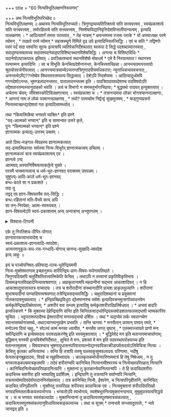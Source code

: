 +++
title = "60 नित्यविभूतिलक्षणनिरूपणम्"

+++
अथ नित्यविभूतिपरिच्छेदः॥   
नित्यविभूतिलक्षणम् ॥ अथास्य नित्यविभूतिरुच्यते। त्रिगुणद्रव्यव्यतिरिक्तत्वे सति सत्त्ववत्त्वम् , स्वयंप्रकाशत्वे सति सत्त्ववत्त्वम् , तमोरहितत्वे सति सत्त्ववत्त्वम् , निश्शेषाविद्यानिवृत्तिदेशविजातीयान्यत्वम् , इत्यादि तल्लक्षणम् । \* आदित्यवर्णं तमसः परस्तात् , \* तेह नाकम् \* क्षयन्तमस्य रजसः पराके \* यो अस्याध्यक्षः परमे व्योमन् , \* तदक्षरे परमे व्योमन् \* सहस्रस्थूणे विमिते दृढ उग्रे इत्यादिभिस्तत्सिद्धिः । एवं च सति \* तद्विष्णोः परमं पदँ सदा पश्यन्ति सूरयः इत्यत्रापि व्यतिरेकनिर्देशबलात् स्वरूपा दे सिद्धे पदशब्दस्वारस्यात् , सदादृश्यत्वबलाच्च सदापश्यदनेकद्रष्टविशिष्टस्थानविशेषसिद्धिः । अगत्या च विशिष्टविधिः \* यदानेयोऽष्टाकपालः इतिवत् । प्रपञ्चितश्चायं स्थानविशेषो मोक्षधर्म \* एते वै निरयास्तात ! स्थानस्य परमात्मनः इत्यादिभिः । सा च विभूतिः केनचित्प्रदेशेनानन्ता, केनचित्त्ववच्छिन्ना। आनन्त्यतमःपरत्वयोः श्रुतयोरवर्जनीयत्वात् । आनन्त्यमात्रसाम्येऽप्यनन्तत्रिगुणादपीयमधिकतरा; न्यूनाधिकभाववचनात् , अनन्तत्वेऽपि]??न्तेष्वेव मिथस्तारतम्यस्य सिद्धत्वात् । देशेऽपि निदर्शयामः । आदित्यादूर्ध्वमपि गगनदेशोऽनन्तः, भूमण्डलादनन्ततरः, पातालादनन्ततम इति । पादत्रिपादव्यपदेशश्च तदविषयोऽपि तद्देशतारतम्यस्यानुग्राहको भवति । अयं च विभागो न समचतुर्भागाभिप्रायः; \* बुद्ध्यर्थः पादवत् इत्युक्तत्वात् । अचेतना चेयम्; जीवेश्वरकोटिविलक्षणत्वात् । स्वयंप्रकाशा च । \* तत्रानन्दमया लोका भोगाश्चानन्दलक्षणाः, \* आनन्दं नाम तं लोकं परमानन्दलक्षणम् , \* तयो? परमव्योम निर्द्वन्द्वं सुखमुत्तमम् , \* षाड्गुण्यप्रसरो नित्यस्वाच्छन्द्यादेशतां गतः इत्यादिसामर्थ्यात् । 

तथा \*किमात्मिकैषा भगवतो व्यक्तिः\*  इति प्रश्ने  
"यद्-आत्मको भगवान्" इति च सामान्यत उत्तरे कृते,  
पुनः \*किमात्मको भगवान्\* इति प्रश्ने  
ज्ञानात्मकः इत्याद्य्-उत्तरम् उक्तम् ।  

अतो दिव्य-मङ्गल-विग्रहस्य ज्ञानात्मकत्वात्  
तद्-द्रव्यात्मिकायाः सर्वस्या नित्य-विभूतेर् ज्ञानात्मकत्वम् उचितम् ।  
ज्ञानात्मकत्वं चात्र स्वयंप्रकाशत्वम् एव ।  
ज्ञानत्वे ऽप्य्  
आत्मवद् अस्यानिर्विषयत्वाकर्तृत्वे युक्ते ।  
परस्मै भासमानत्वाच् च धर्म-भूत-ज्ञानवत् पराक्त्वम् उपपन्नम् ।  
सुषुप्त्य्-आदि-काले धर्म-भूत-ज्ञानवद्  
बन्ध-काले सा न प्रकाशते ।  
तदा तु  
तद्वद् एव ज्ञान-विषयतयैव तत्-सिद्धिः ।  
बन्ध-रहितानां मति-वैभवे सत्य् अपि  
सा तन्-निरपेक्षा; आत्म-स्वरूपवत् ।  
ज्ञान-विषयत्वेऽपि स्वयं-प्रकाशत्वम् अप्य् अन्यत्राप्य् अभ्युपगतम् । 

<details><summary>विश्वास-टिप्पनी</summary>

ज्ञान-विषयत्वेऽपि स्वयं-प्रकाशत्वम् अप्य् अन्यत्राप्य् अभ्युपगतम् - ज्ञानमात्रे ।  
यथा "अहम्" इति ज्ञानं धर्मिभूत-ज्ञानम् एव।  
किन्तु तज्-ज्ञानं विषयी-कृत्य धर्म-भूत-ज्ञानं प्रवर्तेत।  

एवं "घटम्" इति ज्ञानं धर्म-भूत-ज्ञान-विशेषतो भवति,  
तथापि तज् ज्ञानं धर्म-भूत-ज्ञानान्तर-विषयः स्यात्।  

"घटम्" इति ज्ञानं स्पर्शतो दृष्टिचश् चापि धर्म-भूत-ज्ञान-विशेषाभ्यां सत्य् अपि,  
तयोर् ज्ञानयोः प्रकार-भेदो वर्तते।  

शुद्ध-सत्त्वे स्वतः, धर्म-भूत-ज्ञान-द्वारा चाव्यवहितरीत्या गृह्यमाणे सति तु,  
तादृशं तयोर् ज्ञानयोः प्रकार-भेदं कथयितुं न शक्यम् -  
केवलं संज्ञा-भेद एव भवति।   
ततो ऽन्यत्रावर्तमानो ऽव्यवहित-ज्ञान-प्रकार-भेदाभावः,  
अत्र शुद्ध-सत्त्वय् एव कुतः कल्पनीय इति युक्ति-विरोधो जायते।  

युक्ति-प्रमाणयोर् अविरोधो मार्गान्तरेण साधयितुं शक्यः।  
वरं शुद्ध-सत्त्वं सर्वेषाम् अबद्धानां धर्मभूतज्ञानस्याङ्गं मन्यताम् -  
अ-बद्धात्मनो धर्म-भूत-ज्ञानम् = लीलाविभूतिविषयकं धर्मभूतज्ञानम् + शुद्ध-सत्त्वम् + व्यक्ति-गतानुमानादि ।
</details>


एके तु निरतिशय-दीप्ति-योगात्  
ज्ञानावारकत्वाभावादेश् च  
स्वयं-प्रकाशत्व-ज्ञानत्वादि-व्यपदेशः;  
अत्यन्तानुकूल-रूप-रस-गन्धादि-योगाच् चानन्द-सुखादि-व्यपदेश  
इत्य् आहुः ॥  

इयं च पञ्चोपनिषत्-प्रतिपाद्य-पञ्च-भूतेन्द्रियमयी  
नित्य-मुक्तेश्वराणाम् इच्छानुरूप-शरीरेन्द्रिय-प्राण-विषय-रूपेणावतिष्ठते ।  
त्रिगुणवदियमपि चतुर्विंशतितत्त्वात्मिकेति केचित् । तथाऽपि न तत्त्वानां प्रकृतिविकृतिभावः । दिव्यमङ्गलविग्रहादेनित्यत्वश्रवणात् । अप्राकृतानामपि महदानीनां सद्भाव आकाशादिवत् । न हि आकाशाद्युपात्तास्तत्र वाय्वादयः । तत्र च शरीरादीनां संस्थानादीनि प्रायशः प्राकृततुल्यानि । शरीराणां शुभाश्रयादीनां पाण्यादिमत्त्वश्रवणात् तत्रेन्द्रियसद्भावसिद्धिः । चक्षुरादिशब्दानां च प्रयुक्तानां गोलकादावमुख्यत्वात् । \* इन्द्रियच्छिद्रविधुरा द्योतमानाश्च सर्वशः इत्यादिवचनमुत्सर्गापवादनयेन कर्मकृतेन्द्रियप्रतिक्षेपपरम्; \* अशरीरं वाव सन्तम् इत्यादिषु कर्मकृतशरीरादिप्रतिषेधवत् । \* अभावं बादरिः इत्यधिकरणे \* किं मुक्तस्य देहेन्द्रियाणि सन्ति इति चिन्तितत्वाद्भतेन्द्रियरूपषोडशतत्फलसद्भावी भाष्यकारैरेव सूचितः । भट्टपराशरपादैश्च ईश्वरादीनां मनस्सद्भावो दर्शितः । यथा \* यद्यप्येवं तर्कः स्वातन्त्र्येण स्वान्तसमर्थनासमर्थः, तथाऽप्यागमानुग्रहेण प्रभवति । सन्ति चागमाः \* मनसैतान् कामान् पश्यन् रमते, \* मनोऽस्य दिव्यं चक्षुः, \* सोऽन्यं कामं मनसा ध्यायीत, \* मनसैव जगत् सृष्टम् , \* एतस्माज्जायते प्राणो मनः सर्वन्द्रियाणि च इत्येवमादयः परावरप्रकरणेषु इति स्वयमुक्तत्वात् । \* बुद्धिरेवेदं मन इति मतान्तरमाचार्याणाम्; बुद्धिमान् मनस्वी इत्यविशेषनिर्देशात् , क्षुभितं मे मनः, प्रशस्तं मे मन इति तदवस्थापरोक्ष्याच्च इति मतान्तरमुक्तम् । विषयाश्चात्र भूषणायुधासनपरिवारायतनोद्यानवापिकाक्रीडापर्वतादयोऽतिविचित्रा नित्याः । केचित्तु कृतका अनित्याश्च । सन्ति हि तत्रापि तरुषु पल्लवकुसुमफलादयः परिणामाः, नदीषु फेनतरङ्गबुहृदादयः, विग्रहे च व्यूहविभवादयः । कालकृतकर्माधीनपरिणाममात्रं हि तेषु निषेध्यम् , न तु भगवत्सङ्कल्पमात्रकृतमपि । तदेवं शरीराण्यपि कानिचित् नित्यानामीश्वरस्य च नित्येच्छापरिग्रहात् नित्यानि । कानिचिदनित्येच्छापरिग्रहादनित्यानि । मुक्तानां तु कृतकान्येवानित्यान्यपि । ते हि कदाचिदशरीराः कदाचिच्च सशरीरा इति भाष्यादिषु प्रदर्शितम् । इन्द्रियाणि तु तत्रत्यानि सर्वाण्यपि नित्यानि, तत्रत्यव्योमादिवदेवोपादाननिरपेक्षत्वात् । तत्र कानिचित् नित्यैः, ईश्वरेण, च नित्यपरिगृहीतानि, कानिचित् कदाचित् परिगृहीतानि । मुक्तैस्तु तत्परिग्रहः शरीरवत् कादाचित्क एव । नित्यमुक्तानां शरीरादिपरिग्रहो भगवदभिमततत्कैकयरूपभोगाय । भगवतोऽपि स्वभोगाय, स्वशेषभूतनित्यमुक्तानन्दनाय, मुमुक्षूपास्यत्वसिद्धये च । स च भगवतः स्वसंकल्पादेव । मुक्तनित्यानां तु कदाचित्परमपुरुषमात्रसंकल्पात् , कदाचित्परमपुरुषसंकल्पानुविधायिस्वसङ्कल्पाच्च । तथा च सूत्रम् \* तन्वभावे सन्ध्यवदुपपत्तेः, \* भावे जानद्वत् इति ॥